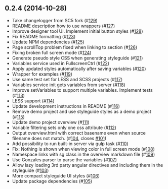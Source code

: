 ## 0.2.4 (2014-10-28)

* Take changelogger from SC5 fork (#[129](https://github.com/SC5/sc5-styleguide/pull/129))
* README description how to use wrappers (#[127](https://github.com/SC5/sc5-styleguide/pull/127))
* Improve designer tool UI. Implement initial button styles (#[128](https://github.com/SC5/sc5-styleguide/pull/128))
* Fix README formatting (#[123](https://github.com/SC5/sc5-styleguide/pull/123))
* Update NPM dependencies (#[125](https://github.com/SC5/sc5-styleguide/pull/125))
* Page scrollTop problem fixed when linking to section (#[126](https://github.com/SC5/sc5-styleguide/pull/126))
* Fixing broken full screen mode (#[124](https://github.com/SC5/sc5-styleguide/pull/124))
* Generate pseudo style CSS when generating styleguide (#[121](https://github.com/SC5/sc5-styleguide/pull/121))
* Variables service used in FullscreenCtrl (#[122](https://github.com/SC5/sc5-styleguide/pull/122))
* Apply updated styles automatically after saving variables (#[120](https://github.com/SC5/sc5-styleguide/pull/120))
* Wrapper for examples (#[119](https://github.com/SC5/sc5-styleguide/pull/119))
* Use same test set for LESS and SCSS projects (#[117](https://github.com/SC5/sc5-styleguide/pull/117))
* Variables service init gets variables from server (#[118](https://github.com/SC5/sc5-styleguide/pull/118))
* Improve setVariables to support multiple variables. Implement tests (#[113](https://github.com/SC5/sc5-styleguide/pull/113))
* LESS support (#[114](https://github.com/SC5/sc5-styleguide/pull/114))
* Update development instructions in README (#[116](https://github.com/SC5/sc5-styleguide/pull/116))
* Remove demo project and use styleguide styles as a demo project (#[115](https://github.com/SC5/sc5-styleguide/pull/115))
* Update demo project overview (#[111](https://github.com/SC5/sc5-styleguide/pull/111))
* Variable filtering sets only one css attribute (#[112](https://github.com/SC5/sc5-styleguide/pull/112))
* Output overview.html with correct basename even when source filename does not match. (#[104](https://github.com/SC5/sc5-styleguide/pull/104), closes [#101](https://github.com/SC5/sc5-styleguide/issues/101))
* Add possibility to run built-in server via gulp task (#[110](https://github.com/SC5/sc5-styleguide/pull/110))
* Fix: Nothing is shown when viewing color in full screen mode (#[108](https://github.com/SC5/sc5-styleguide/pull/108))
* Namespace links with sg class in the overview markdown file (#[109](https://github.com/SC5/sc5-styleguide/pull/109))
* Use Gonzales parser to parse the variables (#[107](https://github.com/SC5/sc5-styleguide/pull/107))
* Allow lazy loading 3rd party angular directives and including them in the styleguide (#[103](https://github.com/SC5/sc5-styleguide/pull/103))
* More compact styleguide UI styles (#[106](https://github.com/SC5/sc5-styleguide/pull/106))
* Update package dependencies (#[105](https://github.com/SC5/sc5-styleguide/pull/105))

